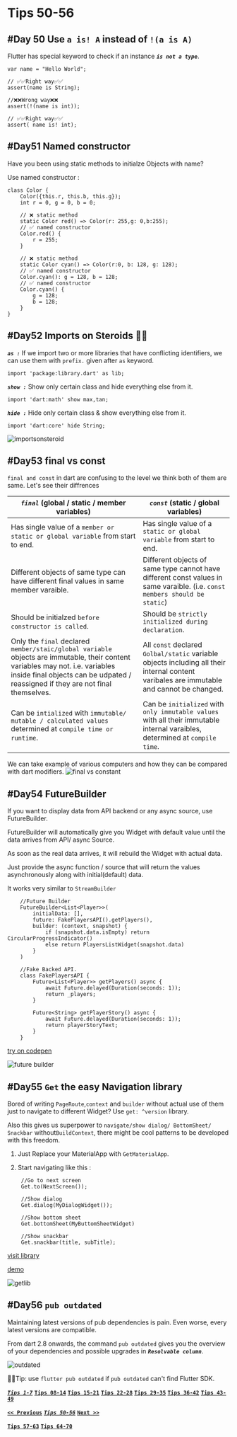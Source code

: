 # Tips 50-56

## #Day 50 Use `a is! A` instead of `!(a is A)`

Flutter has special keyword to check if an instance ___`is not a type`___.

    var name = "Hello World";

    // ✅✅Right way✅✅
    assert(name is String);

    //❌❌Wrong way❌❌
    assert(!(name is int));

    // ✅✅Right way✅✅
    assert( name is! int); 

## #Day51 Named constructor

Have you been using static methods to initialze Objects with name?

Use named constructor :

    class Color {
        Color({this.r, this.b, this.g});
        int r = 0, g = 0, b = 0;

        // ❌ static method
        static Color red() => Color(r: 255,g: 0,b:255);                                      
        // ✅ named constructor
        Color.red() {
            r = 255;
        }

        // ❌ static method
        static Color cyan() => Color(r:0, b: 128, g: 128);
        // ✅ named constructor
        Color.cyan(): g = 128, b = 128;
        // ✅ named constructor
        Color.cyan() {
            g = 128;
            b = 128;
        }
    }

## #Day52 Imports on Steroids 💉💉

___`as :`___ If we import two or more libraries that have conflicting identifiers, we can use them with `prefix.` given after `as` keyword.

`import 'package:library.dart' as lib;`

___`show :`___ Show only certain class and hide everything else from it.

`import 'dart:math' show max,tan;`

___`hide :`___ Hide only certain class & show everything else from it.

`import 'dart:core' hide String;`

![importsonsteroid](assets/52importonsteroid.png)

## #Day53 final vs const

`final and const` in dart are confusing to the level we think both of them are same. Let's see their diffrences

| ___`final`___ (global / static / member variables)                                                                                                                                                                 | ___`const`___ (static / global variables)                                                                                                 |
| ------------------------------------------------------------------------------------------------------------------------------------------------------------------------------------------------------------------ | ----------------------------------------------------------------------------------------------------------------------------------------- |
| Has single value of a `member or static or global variable` from start to end.                                                                                                                                     | Has single value of a `static or global variable` from start to end.                                                                      |
| Different objects of same type can have different final values in same member varaible.                                                                                                                            | Different objects of same type cannot have different const values in same varaible. (i.e. `const members should be static`)               |
| Should be initialzed `before constructor is called`.                                                                                                                                                               | Should be `strictly initialized during declaration`.                                                                                      |
| Only the `final` declared `member/staic/global variable` objects are immutable, their content variables may not. i.e. variables inside final objects can be udpated / reassigned if they are not final themselves. | All `const` declared `Golbal/static` variable objects including all their internal content varibales are immutable and cannot be changed. |
| Can be `intialized` with `immutable/ mutable / calculated values` determined at  `compile time or runtime`.                                                                                                        | Can be `initialized`  with `only immutable values` with all their immutable internal varaibles, determined at `compile time`.             |

We can take example of various computers and how they can be compared with dart modifiers.
![final vs constant](assets/53finalvsconstant.png)

## #Day54 FutureBuilder

If you want to display data from API backend or any async source, use FutureBuilder.

FutureBuilder will automatically give you Widget with default  value until the data arrives from API/ async Source.

As soon as the real data arrives, it will rebuild the Widget with actual data.

Just provide the async function / source that will return the values asynchronously along with initial(default) data.

It works very similar to `StreamBuilder`

        //Future Builder
        FutureBuilder<List<Player>>(
            initialData: [],
            future: FakePlayersAPI().getPlayers(),
            builder: (context, snapshot) {
                if (snapshot.data.isEmpty) return CircularProgressIndicator()
                else return PlayersListWidget(snapshot.data)
            }
        )

        //Fake Backed API.
        class FakePlayersAPI {
            Future<List<Player>> getPlayers() async {
                await Future.delayed(Duration(seconds: 1));
                return _players;
            }

            Future<String> getPlayerStory() async {
                await Future.delayed(Duration(seconds: 1));
                return playerStoryText;
            }
        }

[try on codepen](https://codepen.io/erluxman/pen/PoPrgbR)

![future builder](assets/54futurebuilder.gif)

## #Day55 `Get` the easy Navigation library

Bored of writing `PageRoute`,`context` and `builder` without actual use of them just to navigate to different Widget? Use `get: ^version` library.

Also this gives us superpower to `navigate/show dialog/ BottomSheet/ Snackbar` without`BuildContext`, there might be cool patterns to be developed with this freedom.

1. Just Replace your MaterialApp with `GetMaterialApp`.
2. Start navigating like this :

        //Go to next screen
        Get.to(NextScreen());
        
        //Show dialog
        Get.dialog(MyDialogWidget());
        
        //Show bottom sheet
        Get.bottomSheet(MyButtomSheetWidget)

        //Show snackbar 
        Get.snackbar(title, subTitle);

[visit library](https://pub.dev/packages/get)

[demo](https://gist.github.com/erluxman/2d1723e3395325fb5511809f6f95e21b)

![getlib](assets/55getlib.gif)

## #Day56 `pub outdated`

Maintaining latest versions of pub dependencies is pain. Even worse, every latest versions are compatible.

From dart 2.8 onwards, the command `pub outdated` gives you the overview of your dependencies and possible upgrades in ___**`Resolvable column`**___.

![outdated](assets/56outdated.png)

🚨🚨Tip: use `flutter pub outdated` if `pub outdated` can't find Flutter SDK.

[___`Tips 1-7`___](README.md)
[__`Tips 08-14`__](week02.md)
[__`Tips 15-21`__](week03.md)
[__`Tips 22-28`__](week04.md)
[__`Tips 29-35`__](week05.md)
[__`Tips 36-42`__](week06.md)
[__`Tips 43-49`__](week07.md)

[__`<< Previous`__](week07.md)
[___`Tips 50-56`___](week08.md)
[__`Next >>`__](week09.md)

[__`Tips 57-63`__](week09.md)
[__`Tips 64-70`__](week10.md)
